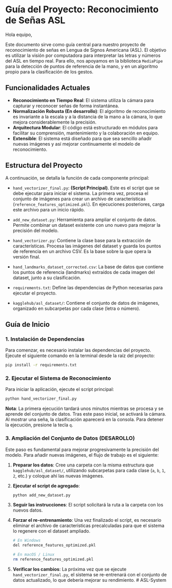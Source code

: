 # Guía del Proyecto: Reconocimiento de Señas ASL

Hola equipo,

Este documento sirve como guía central para nuestro proyecto de reconocimiento de señas en Lengua de Signos Americana (ASL). El objetivo es utilizar la visión por computadora para interpretar las letras y números del ASL en tiempo real. Para ello, nos apoyamos en la biblioteca `MediaPipe` para la detección de puntos de referencia de la mano, y en un algoritmo propio para la clasificación de los gestos.

## Funcionalidades Actuales

-   **Reconocimiento en Tiempo Real**: El sistema utiliza la cámara para capturar y reconocer señas de forma instantánea.
-   **Normalización Robusta (En desarrollo)**: El algoritmo de reconocimiento es invariante a la escala y a la distancia de la mano a la cámara, lo que mejora considerablemente la precisión.
-   **Arquitectura Modular**: El código está estructurado en módulos para facilitar su comprensión, mantenimiento y la colaboración en equipo.
-   **Extensible**: El sistema está diseñado para que sea sencillo añadir nuevas imágenes y así mejorar continuamente el modelo de reconocimiento.

## Estructura del Proyecto

A continuación, se detalla la función de cada componente principal:

-   `hand_vectorizer_final.py`: **(Script Principal)**. Este es el script que se debe ejecutar para iniciar el sistema. La primera vez, procesa el conjunto de imágenes para crear un archivo de características (`reference_features_optimized.pkl`). En ejecuciones posteriores, carga este archivo para un inicio rápido.

-   `add_new_dataset.py`: Herramienta para ampliar el conjunto de datos. Permite combinar un dataset existente con uno nuevo para mejorar la precisión del modelo.

-   `hand_vectorizer.py`: Contiene la clase base para la extracción de características. Procesa las imágenes del dataset y guarda los puntos de referencia en un archivo CSV. Es la base sobre la que opera la versión final.

-   `hand_landmarks_dataset_corrected.csv`: La base de datos que contiene los puntos de referencia (landmarks) extraídos de cada imagen del dataset, junto a su clasificación.

-   `requirements.txt`: Define las dependencias de Python necesarias para ejecutar el proyecto.

-   `kagglehub/asl_dataset/`: Contiene el conjunto de datos de imágenes, organizado en subcarpetas por cada clase (letra o número).

## Guía de Inicio

### 1. Instalación de Dependencias

Para comenzar, es necesario instalar las dependencias del proyecto. Ejecute el siguiente comando en la terminal desde la raíz del proyecto:

```bash
pip install -r requirements.txt
```

### 2. Ejecutar el Sistema de Reconocimiento

Para iniciar la aplicación, ejecute el script principal:

```bash
python hand_vectorizer_final.py
```

**Nota**: La primera ejecución tardará unos minutos mientras se procesa y se aprende del conjunto de datos. Tras este paso inicial, se activará la cámara. Al mostrar una seña, la clasificación aparecerá en la consola. Para detener la ejecución, presione la tecla `q`.

### 3. Ampliación del Conjunto de Datos (DESAROLLO)

Este paso es fundamental para mejorar progresivamente la precisión del modelo. Para añadir nuevas imágenes, el flujo de trabajo es el siguiente:

1.  **Preparar los datos**: Cree una carpeta con la misma estructura que `kagglehub/asl_dataset/`, utilizando subcarpetas para cada clase (`a`, `b`, `1`, `2`, etc.) y coloque ahí las nuevas imágenes.
2.  **Ejecutar el script de agregado**:

    ```bash
    python add_new_dataset.py
    ```

3.  **Seguir las instrucciones**: El script solicitará la ruta a la carpeta con los nuevos datos.
4.  **Forzar el re-entrenamiento**: Una vez finalizado el script, es necesario eliminar el archivo de características precalculadas para que el sistema lo regenere con el dataset ampliado.

    ```bash
    # En Windows
    del reference_features_optimized.pkl

    # En macOS / Linux
    rm reference_features_optimized.pkl
    ```

5.  **Verificar los cambios**: La próxima vez que se ejecute `hand_vectorizer_final.py`, el sistema se re-entrenará con el conjunto de datos actualizado, lo que debería mejorar su rendimiento. # ASL-System
